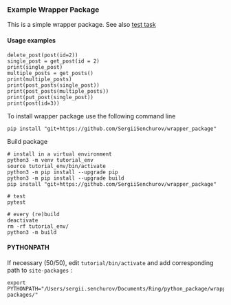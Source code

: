 ### Example Wrapper Package

This is a simple wrapper package. 
See also [test task](https://gist.github.com/yevhenii-nepsha/c225c41fdb10750340d4543d105a2db3)

<!-- You can use
[Github-flavored Markdown](https://guides.github.com/features/mastering-markdown/)
to write your content. -->

#### Usage examples

```
delete_post(post(id=2))
single_post = get_post(id = 2)
print(single_post)
multiple_posts = get_posts()
print(multiple_posts)
print(post_posts(single_post))
print(post_posts(multiple_posts))
print(put_post(single_post))
print(post(id=3))
```

To install wrapper package use the following command line 
```
pip install "git+https://github.com/SergiiSenchurov/wrapper_package"
```

Build package
```
# install in a virtual environment
python3 -m venv tutorial_env   
source tutorial_env/bin/activate
python3 -m pip install --upgrade pip
python3 -m pip install --upgrade build 
pip install "git+https://github.com/SergiiSenchurov/wrapper_package"

# test
pytest

# every (re)build
deactivate
rm -rf tutorial_env/
python3 -m build 
```

#### PYTHONPATH

If necessary (50/50), edit `tutorial/bin/activate` and add corresponding path to `site-packages` :
```
export PYTHONPATH="/Users/sergii.senchurov/Documents/Ring/python_package/wrapper_package/tutorial_env/lib/python3.10/site-packages/"
```